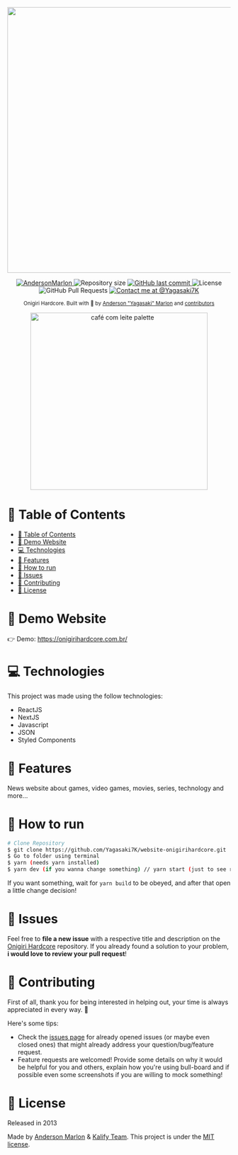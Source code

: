 <p align="center">
   <img src="https://github.com/Yagasaki7K/website-onigirihardcore/blob/main/public/logotipo.png?raw=true" width="600"/>
</p>

<p align="center">
   <a href="https://www.linkedin.com/in/andersonmarlon/">
      <img alt="AndersonMarlon" src="https://img.shields.io/badge/-AndersonMarlon-00acff?style=flat&logo=Linkedin&logoColor=white" />
   </a>
  <img alt="Repository size" src="https://img.shields.io/github/repo-size/Yagasaki7K/website-onigirihardcore?color=00acff">

  <a href="https://github.com/Yagasaki7K/website-onigirihardcore/commits/master">
    <img alt="GitHub last commit" src="https://img.shields.io/github/last-commit/Yagasaki7K/website-onigirihardcore?color=00acff">
  </a>
  <img alt="License" src="https://img.shields.io/badge/license-MIT-00acff">
  <img alt="GitHub Pull Requests" src="https://img.shields.io/github/issues-pr/Yagasaki7K/website-onigirihardcore?color=00acff" />
  <a href="https://twitter.com/yagasaki7k">
    <img src="https://img.shields.io/twitter/follow/medusajs.svg?label=Contact%20me%20at%20@Yagasaki7K" alt="Contact me at @Yagasaki7K" />
  </a>
</p>

<div align="center">
  <sub>Onigiri Hardcore. Built with 💙 by
    <a href="https://github.com/Yagasaki7K">Anderson "Yagasaki" Marlon</a> and
    <a href="https://github.com/Yagasaki7K/website-onigirihardcore/graphs/contributors">
      contributors
    </a>
  </sub>
</div>

<p align="center">
  <img src="https://github.com/Yagasaki7K/website-cafecomleite/assets/23272064/febb5104-0741-481a-9171-44ff1b2b3e26" alt="café com leite palette" width="400" />
</p>

# 📌 Table of Contents

- [📌 Table of Contents](#-table-of-contents)
- [👀 Demo Website](#-demo-website)
- [💻 Technologies](#-technologies)
- [🚀 Features](#-features)
- [🚧 How to run](#-how-to-run)
- [🐛 Issues](#-issues)
- [🎉 Contributing](#-contributing)
- [📕 License](#-license)

# 👀 Demo Website

👉  Demo: https://onigirihardcore.com.br/

# 💻 Technologies

This project was made using the follow technologies:

* ReactJS
* NextJS
* Javascript
* JSON
* Styled Components

# 🚀 Features

News website about games, video games, movies, series, technology and more...

# 🚧 How to run

```bash
# Clone Repository
$ git clone https://github.com/Yagasaki7K/website-onigirihardcore.git
$ Go to folder using terminal
$ yarn (needs yarn installed)
$ yarn dev (if you wanna change something) // yarn start (just to see running)
```

If you want something, wait for `yarn build` to be obeyed, and after that open a little change decision!

# 🐛 Issues

Feel free to **file a new issue** with a respective title and description on the [Onigiri Hardcore](https://github.com/Yagasaki7K/website-onigirihardcore/issues) repository. If you already found a solution to your problem, **i would love to review your pull request**!

# 🎉 Contributing

First of all, thank you for being interested in helping out, your time is always appreciated in every way. :100:

Here's some tips:

* Check the [issues page](https://github.com/Yagasaki7K/website-onigirihardcore/issues) for already opened issues (or maybe even closed ones) that might already address your question/bug/feature request.
* Feature requests are welcomed! Provide some details on why it would be helpful for you and others, explain how you're using bull-board and if possible even some screenshots if you are willing to mock something!

# 📕 License

Released in 2013

Made by [Anderson Marlon](https://github.com/Yagasaki7K) & [Kalify Team](https://github.com/KalifyInc).
This project is under the [MIT license](./LICENSE).
